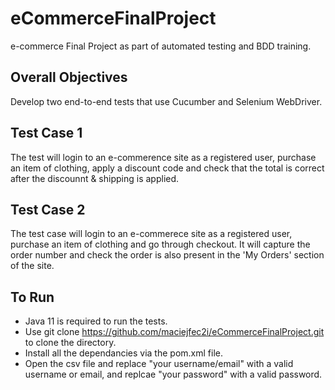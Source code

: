 # eCommerceFinalProject
e-commerce Final Project as part of automated testing and BDD training.

## Overall Objectives
Develop two end-to-end tests that use Cucumber and Selenium WebDriver.

## Test Case 1
The test will login to an e-commerence site as a registered user, purchase an item of clothing, apply a discount code and check that the total is correct after the discounnt & shipping is applied.

## Test Case 2
The test case will login to an e-commerece site as a registered user, purchase an item of clothing and go through checkout. It will capture the order number and check the order is also present in the 'My Orders' section of the site.

## To Run
- Java 11 is required to run the tests.
- Use git clone https://github.com/maciejfec2i/eCommerceFinalProject.git to clone the directory.
- Install all the dependancies via the pom.xml file.
- Open the csv file and replace "your username/email" with a valid username or email, and replcae "your password" with a valid password.
